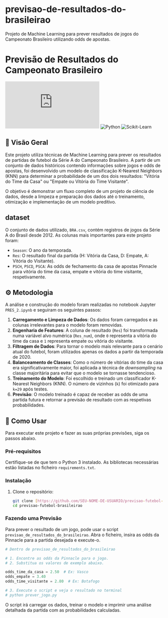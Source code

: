 # previsao-de-resultados-do-brasileirao
Projeto de Machine Learning para prever resultados de jogos do Campeonato Brasileiro utilizando odds de apostas.

# Previsão de Resultados do Campeonato Brasileiro

![Data-Football](https://www.football-data.co.uk/brazil.php)
![Python](https://img.shields.io/badge/Python-3.9+-blue.svg)
![Scikit-Learn](https://img.shields.io/badge/scikit--learn-1.0+-orange.svg)

## 📖 Visão Geral

Este projeto utiliza técnicas de Machine Learning para prever os resultados de partidas de futebol da Série A do Campeonato Brasileiro. A partir de um conjunto de dados históricos contendo informações sobre jogos e odds de apostas, foi desenvolvido um modelo de classificação K-Nearest Neighbors (KNN) para determinar a probabilidade de um dos dois resultados: "Vitória do Time da Casa" ou "Empate ou Vitória do Time Visitante".

O objetivo é demonstrar um fluxo completo de um projeto de ciência de dados, desde a limpeza e preparação dos dados até o treinamento, otimização e implementação de um modelo preditivo.

##  dataset

O conjunto de dados utilizado, `BRA.csv`, contém registros de jogos da Série A do Brasil desde 2012. As colunas mais importantes para este projeto foram:

* `Season`: O ano da temporada.
* `Res`: O resultado final da partida (H: Vitória da Casa, D: Empate, A: Vitória do Visitante).
* `PSCH`, `PSCD`, `PSCA`: As odds de fechamento da casa de apostas Pinnacle para vitória do time da casa, empate e vitória do time visitante, respetivamente.

## ⚙️ Metodologia

A análise e construção do modelo foram realizadas no notebook Jupyter `PRES_2.ipynb` e seguiram os seguintes passos:

1.  **Carregamento e Limpeza de Dados**: Os dados foram carregados e as colunas irrelevantes para o modelo foram removidas.
2.  **Engenharia de Features**: A coluna de resultado (`Res`) foi transformada numa variável alvo numérica (`Res_num`), onde `0` representa a vitória do time da casa e `1` representa empate ou vitória do visitante.
3.  **Filtragem de Dados**: Para tornar o modelo mais relevante para o cenário atual do futebol, foram utilizados apenas os dados a partir da temporada de 2020.
4.  **Balanceamento de Classes**: Como o número de vitórias do time da casa era significativamente maior, foi aplicada a técnica de *downsampling* na classe majoritária para evitar que o modelo se tornasse tendencioso.
5.  **Treinamento do Modelo**: Foi escolhido e treinado um classificador K-Nearest Neighbors (KNN). O número de vizinhos (`k`) foi otimizado para `k=29` após testes.
6.  **Previsão**: O modelo treinado é capaz de receber as odds de uma partida futura e retornar a previsão de resultado com as respetivas probabilidades.

## 🚀 Como Usar

Para executar este projeto e fazer as suas próprias previsões, siga os passos abaixo.

### Pré-requisitos

Certifique-se de que tem o Python 3 instalado. As bibliotecas necessárias estão listadas no ficheiro `requirements.txt`.

### Instalação

1.  Clone o repositório:
    ```bash
    git clone [https://github.com/SEU-NOME-DE-USUARIO/previsao-futebol-brasileirao.git](https://github.com/SEU-NOME-DE-USUARIO/previsao-futebol-brasileirao.git)
    cd previsao-futebol-brasileirao
    ```


### Fazendo uma Previsão

Para prever o resultado de um jogo, pode usar o script `previsao_de_resultados_do_brasileirao`. Abra o ficheiro, insira as odds da Pinnacle para a partida desejada e execute-o.

```python
# Dentro de previsao_de_resultados_do_brasileirao

# 1. Encontre as odds da Pinnacle para o jogo.
# 2. Substitua os valores de exemplo abaixo.

odds_time_da_casa = 2.50  # Ex: Vasco
odds_empate = 3.40
odds_time_visitante = 2.80  # Ex: Botafogo

# 3. Execute o script e veja o resultado no terminal
# python prever_jogo.py
```

O script irá carregar os dados, treinar o modelo e imprimir uma análise detalhada da partida com as probabilidades calculadas.